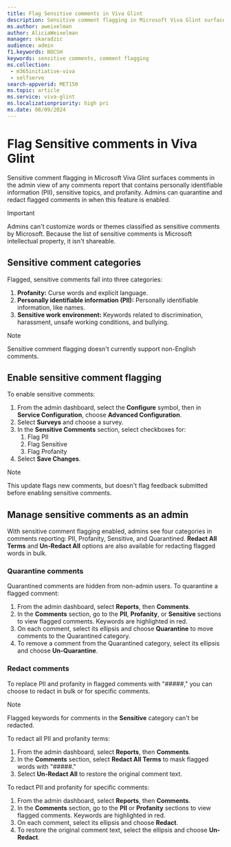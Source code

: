 ```yaml
---
title: Flag Sensitive comments in Viva Glint
description: Sensitive comment flagging in Microsoft Viva Glint surfaces comments in the admin view of the Comments report that contain personally identifiable information (PII), sensitive topics, and profanity.
ms.author: aweixelman
author: AliciaWeixelman
manager: skaradzic
audience: admin
f1.keywords: NOCSH
keywords: sensitive comments, comment flagging
ms.collection: 
 - m365initiative-viva
 - selfserve
search-appverid: MET150
ms.topic: article
ms.service: viva-glint
ms.localizationpriority: high pri
ms.date: 08/09/2024
---
```


# Flag Sensitive comments in Viva Glint

Sensitive comment flagging in Microsoft Viva Glint surfaces comments in the admin view of any comments report that contains personally identifiable information (PII), sensitive topics, and profanity. Admins can quarantine and redact flagged comments in when this feature is enabled.

> [!IMPORTANT]
> Admins can't customize words or themes classified as sensitive comments by Microsoft. Because the list of sensitive comments is Microsoft intellectual property, it isn't shareable. 

## Sensitive comment categories

Flagged, sensitive comments fall into three categories:

1. **Profanity:** Curse words and explicit language.
1. **Personally identifiable information (PII):** Personally identifiable information, like names.
1. **Sensitive work environment:** Keywords related to discrimination, harassment, unsafe working conditions, and bullying.

> [!NOTE]
> Sensitive comment flagging doesn't currently support non-English comments. 

## Enable sensitive comment flagging

To enable sensitive comments:

1. From the admin dashboard, select the **Configure** symbol, then in **Service Configuration**, choose **Advanced Configuration**.
1. Select **Surveys** and choose a survey.
1. In the **Sensitive Comments** section, select checkboxes for:
   1. Flag PII
   1. Flag Sensitive
   1. Flag Profanity
1. Select **Save Changes**.

> [!NOTE]
> This update flags new comments, but doesn't flag feedback submitted before enabling sensitive comments.

## Manage sensitive comments as an admin

With sensitive comment flagging enabled, admins see four categories in comments reporting: PII, Profanity, Sensitive, and Quarantined. **Redact All Terms** and **Un-Redact All** options are also available for redacting flagged words in bulk.

### Quarantine comments

Quarantined comments are hidden from non-admin users. To quarantine a flagged comment:

1. From the admin dashboard, select **Reports**, then **Comments**.
1. In the **Comments** section, go to the **PII**, **Profanity**, or **Sensitive** sections to view flagged comments. Keywords are highlighted in red.
1. On each comment, select its ellipsis and choose **Quarantine** to move comments to the Quarantined category.
1. To remove a comment from the Quarantined category, select its ellipsis and choose **Un-Quarantine**.

### Redact comments

To replace PII and profanity in flagged comments with "#####," you can choose to redact in bulk or for specific comments.

> [!NOTE]
> Flagged keywords for comments in the **Sensitive** category can't be redacted.

To redact all PII and profanity terms:

1. From the admin dashboard, select **Reports**, then **Comments**.
1. In the **Comments** section, select **Redact All Terms** to mask flagged words with "#####."
1. Select **Un-Redact All** to restore the original comment text.

To redact PII and profanity for specific comments:

1. From the admin dashboard, select **Reports**, then **Comments**.
1. In the **Comments** section, go to the **PII** or **Profanity** sections to view flagged comments. Keywords are highlighted in red.
1. On each comment, select its ellipsis and choose **Redact**.
1. To restore the original comment text, select the ellipsis and choose **Un-Redact**.
